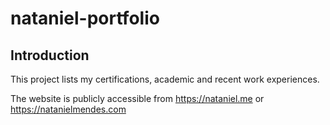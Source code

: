 # nataniel-portfolio

## Introduction

This project lists my certifications, academic and recent work experiences.

The website is publicly accessible from https://nataniel.me or https://natanielmendes.com
